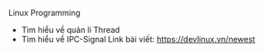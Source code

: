 Linux Programming

- Tìm hiểu về quản lí Thread
- Tìm hiểu về IPC-Signal
  Link bài viết: https://devlinux.vn/newest
